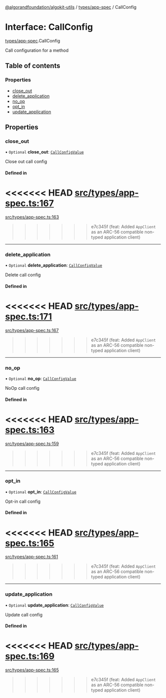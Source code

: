 [@algorandfoundation/algokit-utils](../README.md) / [types/app-spec](../modules/types_app_spec.md) / CallConfig

# Interface: CallConfig

[types/app-spec](../modules/types_app_spec.md).CallConfig

Call configuration for a method

## Table of contents

### Properties

- [close\_out](types_app_spec.CallConfig.md#close_out)
- [delete\_application](types_app_spec.CallConfig.md#delete_application)
- [no\_op](types_app_spec.CallConfig.md#no_op)
- [opt\_in](types_app_spec.CallConfig.md#opt_in)
- [update\_application](types_app_spec.CallConfig.md#update_application)

## Properties

### close\_out

• `Optional` **close\_out**: [`CallConfigValue`](../modules/types_app_spec.md#callconfigvalue)

Close out call config

#### Defined in

<<<<<<< HEAD
[src/types/app-spec.ts:167](https://github.com/algorandfoundation/algokit-utils-ts/blob/main/src/types/app-spec.ts#L167)
=======
[src/types/app-spec.ts:163](https://github.com/algorandfoundation/algokit-utils-ts/blob/main/src/types/app-spec.ts#L163)
>>>>>>> e7c345f (feat: Added `AppClient` as an ARC-56 compatible non-typed application client)

___

### delete\_application

• `Optional` **delete\_application**: [`CallConfigValue`](../modules/types_app_spec.md#callconfigvalue)

Delete call config

#### Defined in

<<<<<<< HEAD
[src/types/app-spec.ts:171](https://github.com/algorandfoundation/algokit-utils-ts/blob/main/src/types/app-spec.ts#L171)
=======
[src/types/app-spec.ts:167](https://github.com/algorandfoundation/algokit-utils-ts/blob/main/src/types/app-spec.ts#L167)
>>>>>>> e7c345f (feat: Added `AppClient` as an ARC-56 compatible non-typed application client)

___

### no\_op

• `Optional` **no\_op**: [`CallConfigValue`](../modules/types_app_spec.md#callconfigvalue)

NoOp call config

#### Defined in

<<<<<<< HEAD
[src/types/app-spec.ts:163](https://github.com/algorandfoundation/algokit-utils-ts/blob/main/src/types/app-spec.ts#L163)
=======
[src/types/app-spec.ts:159](https://github.com/algorandfoundation/algokit-utils-ts/blob/main/src/types/app-spec.ts#L159)
>>>>>>> e7c345f (feat: Added `AppClient` as an ARC-56 compatible non-typed application client)

___

### opt\_in

• `Optional` **opt\_in**: [`CallConfigValue`](../modules/types_app_spec.md#callconfigvalue)

Opt-in call config

#### Defined in

<<<<<<< HEAD
[src/types/app-spec.ts:165](https://github.com/algorandfoundation/algokit-utils-ts/blob/main/src/types/app-spec.ts#L165)
=======
[src/types/app-spec.ts:161](https://github.com/algorandfoundation/algokit-utils-ts/blob/main/src/types/app-spec.ts#L161)
>>>>>>> e7c345f (feat: Added `AppClient` as an ARC-56 compatible non-typed application client)

___

### update\_application

• `Optional` **update\_application**: [`CallConfigValue`](../modules/types_app_spec.md#callconfigvalue)

Update call config

#### Defined in

<<<<<<< HEAD
[src/types/app-spec.ts:169](https://github.com/algorandfoundation/algokit-utils-ts/blob/main/src/types/app-spec.ts#L169)
=======
[src/types/app-spec.ts:165](https://github.com/algorandfoundation/algokit-utils-ts/blob/main/src/types/app-spec.ts#L165)
>>>>>>> e7c345f (feat: Added `AppClient` as an ARC-56 compatible non-typed application client)
